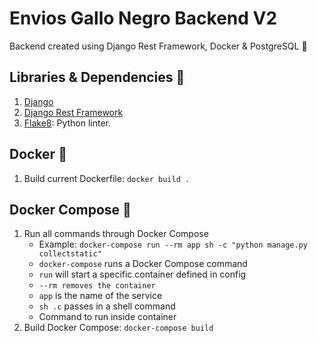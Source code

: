 # Envios Gallo Negro Backend V2

Backend created using Django Rest Framework, Docker &amp; PostgreSQL :rocket:

## Libraries & Dependencies :toolbox:

1. [Django](https://pypi.org/project/Django/)
2. [Django Rest Framework](https://www.django-rest-framework.org/)
3. [Flake8](https://pypi.org/project/flake8/): Python linter.

## Docker :whale:

1. Build current Dockerfile: `docker build .`

## Docker Compose :octopus:

1. Run all commands through Docker Compose
   - Example: `docker-compose run --rm app sh -c "python manage.py collectstatic"`
   - `docker-compose` runs a Docker Compose command
   - `run` will start a specific container defined in config
   - `--rm removes the container`
   - `app` is the name of the service
   - `sh .c` passes in a shell command
   - Command to run inside container
2. Build Docker Compose: `docker-compose build`
